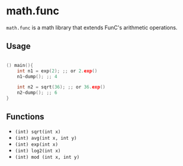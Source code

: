 # math.func
`math.func` is a math library that extends FunC's arithmetic operations.

## Usage
```c

() main(){
    int n1 = exp(2); ;; or 2.exp()
    n1~dump(); ;; 4

    int n2 = sqrt(36); ;; or 36.exp()
    n2~dump(); ;; 6
}
```

## Functions
- `(int) sqrt(int x)`
- `(int) avg(int x, int y)`
- `(int) exp(int x)`
- `(int) log2(int x)` 
- `(int) mod (int x, int y)`